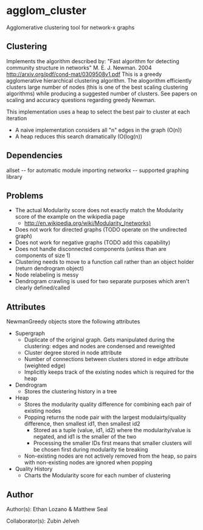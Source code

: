 # agglom_cluster
Agglomerative clustering tool for network-x graphs

## Clustering
Implements the algorithm described by:
"Fast algorithm for detecting community structure in networks"
M. E. J. Newman. 2004
http://arxiv.org/pdf/cond-mat/0309508v1.pdf
This is a greedy agglomerative hierarchical clustering algorithm. The alogorithm efficiently clusters
large number of nodes (this is one of the best scaling clustering algorithms) while producing a suggested
number of clusters. See papers on scaling and accuracy questions regarding greedy Newman.

This implementation uses a heap to select the best pair to cluster at each iteration
- A naive implementation considers all "n" edges in the graph (O(n))
- A heap reduces this search dramatically (O(log(n))

## Dependencies
allset -- for automatic module importing
networkx -- supported graphing library

## Problems
* The actual Modularity score does not exactly match the Modularity score of the example on the wikipedia page
   - http://en.wikipedia.org/wiki/Modularity_(networks)
* Does not work for directed graphs (TODO operate on the undirected graph)
* Does not work for negative graphs (TODO add this capability)
* Does not handle disconnected components (unless than are components of size 1)
* Clustering needs to move to a function call rather than an object holder (return dendrogram object)
* Node relabeling is messy
* Dendrogram crawling is used for two separate purposes which aren't clearly defined/called

## Attributes
NewmanGreedy objects store the following attributes
* Supergraph
   - Duplicate of the original graph. Gets manipulated during the clustering: edges and nodes are condensed and reweighted
   - Cluster degree stored in node attribute
   - Number of connections between clusters stored in edge attribute (weighted edge)
   - Implicitly keeps track of the existing nodes which is required for the heap
* Dendrogram
   - Stores the clustering history in a tree
* Heap
   - Stores the modularity quality difference for combining each pair of existing nodes
   - Popping returns the node pair with the largest modulairty/quality difference, then smallest id1, then smallest id2
       * Stored as a tuple (value, id1, id2) where the modularity/value is negated, and id1 is the smaller of the two
       * Processing the smaller IDs first means that smaller clusters will be chosen first during modularity tie breaking
   - Non-existing nodes are not actively removed from the heap, so pairs with non-existing nodes are ignored when popping
* Quality History
   - Charts the Modularity score for each number of clustering

## Author
Author(s): Ethan Lozano & Matthew Seal

Collaborator(s): Zubin Jelveh
